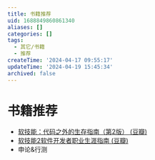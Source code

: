 ```yaml
---
title: 书籍推荐
uid: 1688849860861340
aliases: []
categories: []
tags:
  - 其它/书籍
  - 推荐
createTime: '2024-04-17 09:55:17'
updateTime: '2024-04-19 15:45:34'
archived: false
---
```


# 书籍推荐

- [软技能：代码之外的生存指南（第2版） (豆瓣)](https://book.douban.com/subject/36044253/)
- [软技能2软件开发者职业生涯指南 (豆瓣)](https://book.douban.com/subject/35043940/)
- 申论&行测
